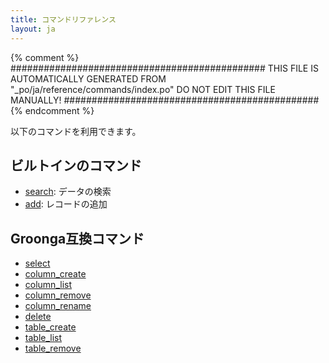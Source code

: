 ```yaml
---
title: コマンドリファレンス
layout: ja
---
```


{% comment %}
##############################################
  THIS FILE IS AUTOMATICALLY GENERATED FROM
  "_po/ja/reference/commands/index.po"
  DO NOT EDIT THIS FILE MANUALLY!
##############################################
{% endcomment %}


以下のコマンドを利用できます。

## ビルトインのコマンド

 * [search](search/): データの検索
 * [add](add/): レコードの追加

## Groonga互換コマンド

 * [select](select/)
 * [column_create](column-create/)
 * [column_list](column-list/)
 * [column_remove](column-remove/)
 * [column_rename](column-rename/)
 * [delete](delete/)
 * [table_create](table-create/)
 * [table_list](table-list/)
 * [table_remove](table-remove/)
